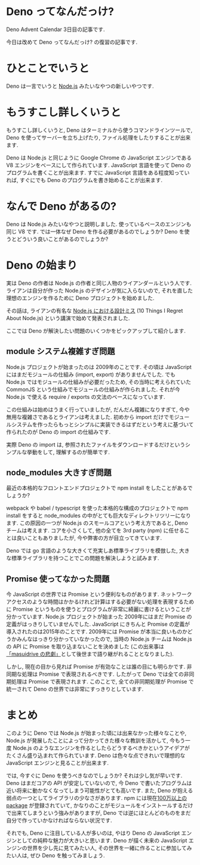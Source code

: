 # Deno ってなんだっけ?

<!--
想定読者:
- プログラミングを始めて少し時間が経った人 (でも登壇とかするまで上級者ではない人).
- 仕事で React / Vue / Go / Node.js とかを触り始めて, 少し面白さを感じつつあるけどまだ完全にはしっくりきていないない人.
- Deno っていうのが去年ぐらい流行っていた気がするけど, ちゃんと追っていなかったのでなんだったか忘れてしまった人.
- JS が出来そうな人がたまに Deno の話をしていて何のことかちょっと気になっている人.
-->

Deno Advent Calendar 3日目の記事です.

今日は改めて Deno ってなんだっけ? の復習の記事です.

# ひとことでいうと

Deno は一言でいうと [Node.js](https://nodejs.org/ja/about/) みたいなやつの新しいやつです.

# もうすこし詳しくいうと

もうすこし詳しくいうと, Deno はターミナルから使うコマンドラインツールで, Deno を使ってサーバーを立ち上げたり, ファイル処理をしたりすることが出来ます.

Deno は Node.js と同じように Google Chrome の JavaScript エンジンである V8 エンジンをベースにして作られています. JavaScript 言語を使って Deno のプログラムを書くことが出来ます. すでに JavaScript 言語をある程度知っていれば, すぐにでも Deno のプログラムを書き始めることが出来ます.

# なんで Deno があるの?

Deno は Node.js みたいなやつと説明しました. 使っているベースのエンジンも同じ V8 です. では一体なぜ Deno を作る必要があるのでしょうか? Deno を使うとどういう良いことがあるのでしょうか?

<!--
Node.js を使っていてはなぜいけないのでしょうか?

Node.js を使っていけないということはありません. むしろ, 本格的なアプリケーションを JavaScript で作ろうと考えている場合は Node.js を使うべきです. Deno はまだまだ未完成なエンジンなので, 今 Deno を本気で使おうとすると逆に痛い目を見るでしょう.

それでも, いまたくさんの人たちが Deno を開発したり, Deno を使ったアプリケーションや, ツールを Node.js を使うよりも苦労しながら作ったりしています. それほど Deno に注目する人が多い理由はなんでしょうか?
-->

# Deno の始まり

実は Deno の作者は Node.js の作者と同じ人物のライアンダールという人です. ライアンは自分が作った Node.js のデザインが気に入らないので, それを直した理想のエンジンを作るために Deno プロジェクトを始めました.

その話は, ライアンの有名な [Node.js における設計ミス](https://yosuke-furukawa.hatenablog.com/entry/2018/06/07/080335) (10 Things I Regret About Node.js) という講演で始めて発表されました.

ここでは Deno が解決したい問題のいくつかをピックアップして紹介します.

## module システム複雑すぎ問題

Node.js プロジェクトが始まったのは 2009年のことです. その頃は JavaScript にはまだモジュールの仕組み (import, export) がありませんでした. でも Node.js ではモジュールの仕組みが必要だったため, その当時に考えられていた CommonJS という仕組みでモジュールの仕組みが作られました. それが今 Node.js で使える require / exports の文法のベースになっています.

この仕組みは始めはうまく行っていましたが, だんだん複雑になりすぎて, 今や無用な複雑さであるとライアンは考えました. 初めから import だけでモジュールシステムを作ったらもっとシンプルに実装できるはずだという考えに基づいて作られたのが Deno の import の仕組みです.

実際 Deno の import は, 参照されたファイルをダウンロードするだけというシンプルな挙動をして, 理解するのが簡単です.

## node_modules 大きすぎ問題

最近の本格的なフロントエンドプロジェクトで npm install をしたことがあるでしょうか?

webpack や babel / typescript を使った本格的な構成のプロジェクトで npm install をすると node_modules の中がとても巨大なディレクトリツリーになります. この原因の一つが Node.js のスモールコアという考え方であると, Deno チームは考えます. コアを小さくして, 他の全てを 3rd party (npm) に任せることは良いこともありましたが, 今や弊害の方が目立ってきています.

Deno では go 言語のような大きくて充実しあ標準ライブラリを模倣した, 大きな標準ライブラリを持つことでこの問題を解決しようと試みます.

## Promise 使ってなかった問題

今 JavaScript の世界では Promise という便利なものがあります. ネットワークアクセスのような時間はかかるけれど計算はする必要がない処理を表現するために Promise というものを使うとプログラムが非常に綺麗に書けるということが分かっています. Node.js プロジェクトが始まった 2009年にはまだ Promise の定義がはっきりしていませんでした. JavaScript にきちんと Promise の定義が導入されたのは2015年のことです. 2009年には Promise が本当に良いものかどうかみんなはっきり分かっていなかったので, 当時の Node.js チームは Node.js の API に Promise を取り込まないことを決めました (この出来事は[「masuidrive の悲劇」](https://www.slideshare.net/koichik/node1)として後世まで語り継がれることとなりました).

しかし, 現在の目から見れば Promise が有効なことは誰の目にも明らかです. 非同期な処理は Promise で表現されるべきです. したがって Deno では全ての非同期処理は Promise で表現されます. このことで, 全ての非同期処理が Promise で統一されて Deno の世界では非常にすっきりとしています.

# まとめ

このように Deno では Node.js が始まった頃には出来なかった様々なことや, Node.js が発展したことによって分かってきた様々な教訓を活かして, 今もう一度 Node.js のようなエンジンを作るとしたらどうするべきかというアイデアがたくさん盛り込まれて作られています. Deno は色々な点できれいで理想的な JavaScript エンジンと見ることが出来ます.

では, 今すぐに Deno を使うべきなのでしょうか? それは少し気が早いです. Deno はまだコアの API が安定していないので, 今 Deno で書いたプログラムは近い将来に動かなくなってしまう可能性がとても高いです. また, Deno が抱える弱点の一つとしてライブラリの少なさがあります. npm には現在[100万以上の package](http://www.modulecounts.com/) が登録されていて, かなりのことがモジュールをインストールするだけで出来てしまうという強みがありますが, Deno では逆にほとんどのものをまだ自分で作っていかなければならない状況です.

それでも, Deno に注目している人が多いのは, やはり Deno の JavaScript エンジンとしての純粋な魅力が大きいと思います. Deno が描く未来の JavaScript エンジンの世界を少し先に見てみたい人, その世界を一緒に作ることに参加してみたい人は, ぜひ Deno を触ってみましょう.
